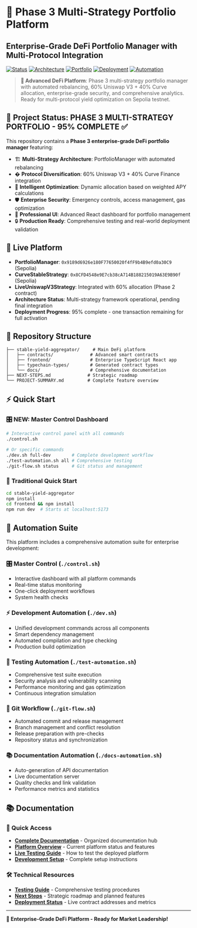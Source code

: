 # 🚀 Phase 3 Multi-Strategy Portfolio Platform

## Enterprise-Grade DeFi Portfolio Manager with Multi-Protocol Integration

[![Status](https://img.shields.io/badge/Status-Phase%203%20Live-brightgreen)](https://sepolia.etherscan.io/)
[![Architecture](https://img.shields.io/badge/Phase%203-Multi--Strategy-success)](docs/current/PLATFORM-OVERVIEW.md)
[![Portfolio](https://img.shields.io/badge/Portfolio-60%25%20Uniswap%20%2B%2040%25%20Curve-blue)](stable-yield-aggregator/docs/PHASE-3-DEPLOYMENT-STATUS.md)
[![Deployment](https://img.shields.io/badge/Deployment-95%25%20Complete-orange)](stable-yield-aggregator/docs/PHASE-3-DEPLOYMENT-STATUS.md)
[![Automation](https://img.shields.io/badge/Workflow-Automated-purple)](#-automation-suite)

> **🎯 Advanced DeFi Platform**: Phase 3 multi-strategy portfolio manager with automated rebalancing, 60% Uniswap V3 + 40% Curve allocation, enterprise-grade security, and comprehensive analytics. Ready for multi-protocol yield optimization on Sepolia testnet.

## 🎯 Project Status: PHASE 3 MULTI-STRATEGY PORTFOLIO - 95% COMPLETE ✅

This repository contains a **Phase 3 enterprise-grade DeFi portfolio manager** featuring:

- 🏗️ **Multi-Strategy Architecture**: PortfolioManager with automated rebalancing
- � **Protocol Diversification**: 60% Uniswap V3 + 40% Curve Finance integration
- 🧠 **Intelligent Optimization**: Dynamic allocation based on weighted APY calculations  
- 🛡️ **Enterprise Security**: Emergency controls, access management, gas optimization
- 🎨 **Professional UI**: Advanced React dashboard for portfolio management
- 🔒 **Production Ready**: Comprehensive testing and real-world deployment validation

## 🚀 Live Platform

- **PortfolioManager**: `0x9189d6926e180F77650020f4fF9b4B9efd0a30C9` (Sepolia)
- **CurveStableStrategy**: `0x8CFD4548e9E7cb38cA714B188215019A63E9B90f` (Sepolia)
- **LiveUniswapV3Strategy**: Integrated with 60% allocation (Phase 2 contract)
- **Architecture Status**: Multi-strategy framework operational, pending final integration
- **Deployment Progress**: 95% complete - one transaction remaining for full activation

## 📁 Repository Structure

```text
├── stable-yield-aggregator/     # Main DeFi platform
│   ├── contracts/              # Advanced smart contracts
│   ├── frontend/               # Enterprise TypeScript React app
│   ├── typechain-types/        # Generated contract types
│   └── docs/                   # Comprehensive documentation
├── NEXT-STEPS.md              # Strategic roadmap
└── PROJECT-SUMMARY.md         # Complete feature overview
```

## ⚡ Quick Start

### 🎛️ **NEW: Master Control Dashboard**

```bash
# Interactive control panel with all commands
./control.sh

# Or specific commands
./dev.sh full-dev        # Complete development workflow
./test-automation.sh all # Comprehensive testing
./git-flow.sh status     # Git status and management
```

### 🚀 **Traditional Quick Start**

```bash
cd stable-yield-aggregator
npm install
cd frontend && npm install
npm run dev  # Starts at localhost:5173
```

## 🤖 Automation Suite

This platform includes a comprehensive automation suite for enterprise development:

### **🎛️ Master Control (`./control.sh`)**

- Interactive dashboard with all platform commands
- Real-time status monitoring
- One-click deployment workflows
- System health checks

### **⚡ Development Automation (`./dev.sh`)**

- Unified development commands across all components
- Smart dependency management
- Automated compilation and type checking
- Production build optimization

### **🧪 Testing Automation (`./test-automation.sh`)**

- Comprehensive test suite execution
- Security analysis and vulnerability scanning
- Performance monitoring and gas optimization
- Continuous integration simulation

### **🔄 Git Workflow (`./git-flow.sh`)**

- Automated commit and release management
- Branch management and conflict resolution
- Release preparation with pre-checks
- Repository status and synchronization

### **📚 Documentation Automation (`./docs-automation.sh`)**

- Auto-generation of API documentation
- Live documentation server
- Quality checks and link validation
- Performance metrics and statistics

## 📚 Documentation

### 📖 Quick Access

- **[Complete Documentation](docs/README.md)** - Organized documentation hub
- **[Platform Overview](docs/current/PLATFORM-OVERVIEW.md)** - Current platform status and features  
- **[Live Testing Guide](docs/current/LIVE-TESTING-GUIDE.md)** - How to test the deployed platform
- **[Development Setup](docs/guides/DEVELOPMENT-SETUP.md)** - Complete setup instructions

### 🛠️ Technical Resources

- **[Testing Guide](docs/guides/TESTING-GUIDE.md)** - Comprehensive testing procedures
- **[Next Steps](docs/current/NEXT-STEPS.md)** - Strategic roadmap and planned features
- **[Deployment Status](docs/current/DEPLOYMENT-STATUS.md)** - Live contract addresses and metrics

---

**🎉 Enterprise-Grade DeFi Platform - Ready for Market Leadership!**
